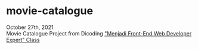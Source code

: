 # movie-catalogue  
October 27th, 2021  
Movie Catalogue Project from Dicoding ["Menjadi Front-End Web Developer Expert" Class](https://www.dicoding.com/academies/219)
